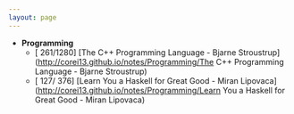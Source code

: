 ```yaml
---
layout: page
---
```


- **Programming**
    - [ 261/1280] [The C++ Programming Language - Bjarne Stroustrup](http://corei13.github.io/notes/Programming/The C++ Programming Language - Bjarne Stroustrup)
    - [ 127/ 376] [Learn You a Haskell for Great Good - Miran Lipovaca](http://corei13.github.io/notes/Programming/Learn You a Haskell for Great Good - Miran Lipovaca)
